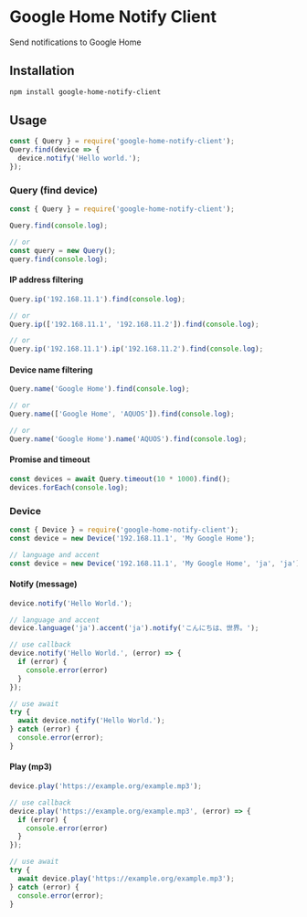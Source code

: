 # Google Home Notify Client

Send notifications to Google Home

## Installation

```sh
npm install google-home-notify-client
```

## Usage

```javascript
const { Query } = require('google-home-notify-client');
Query.find(device => {
  device.notify('Hello world.');
});
```


### Query (find device)

```javascript
const { Query } = require('google-home-notify-client');

Query.find(console.log);

// or
const query = new Query();
query.find(console.log);
```

#### IP address filtering

```javascript
Query.ip('192.168.11.1').find(console.log);

// or
Query.ip(['192.168.11.1', '192.168.11.2']).find(console.log);

// or
Query.ip('192.168.11.1').ip('192.168.11.2').find(console.log);
```

#### Device name filtering

```javascript
Query.name('Google Home').find(console.log);

// or
Query.name(['Google Home', 'AQUOS']).find(console.log);

// or
Query.name('Google Home').name('AQUOS').find(console.log);
```

#### Promise and timeout

```javascript
const devices = await Query.timeout(10 * 1000).find();
devices.forEach(console.log);
```

### Device

```javascript
const { Device } = require('google-home-notify-client');
const device = new Device('192.168.11.1', 'My Google Home');

// language and accent
const device = new Device('192.168.11.1', 'My Google Home', 'ja', 'ja');
```

#### Notify (message)

```javascript
device.notify('Hello World.');

// language and accent
device.language('ja').accent('ja').notify('こんにちは、世界。');

// use callback
device.notify('Hello World.', (error) => {
  if (error) {
    console.error(error)
  }
});

// use await
try {
  await device.notify('Hello World.');
} catch (error) {
  console.error(error);
}
```

#### Play (mp3)

```javascript
device.play('https://example.org/example.mp3');

// use callback
device.play('https://example.org/example.mp3', (error) => {
  if (error) {
    console.error(error)
  }
});

// use await
try {
  await device.play('https://example.org/example.mp3');
} catch (error) {
  console.error(error);
}
```